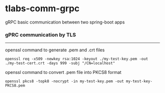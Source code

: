 # tlabs-comm-grpc
gRPC basic communication between two spring-boot apps


### gPRC communication by TLS
---

openssl command to generate .pem and .crt files
```
openssl req -x509 -newkey rsa:1024 -keyout ./my-test-key.pem -out ./my-test-cert.crt -days 999 -subj "/CN=localhost"
```

openssl command to convert .pem file into PKCS8 format
```
openssl pkcs8 -topk8 -nocrypt -in my-test-key.pem -out my-test-key-PKCS8.pem
```